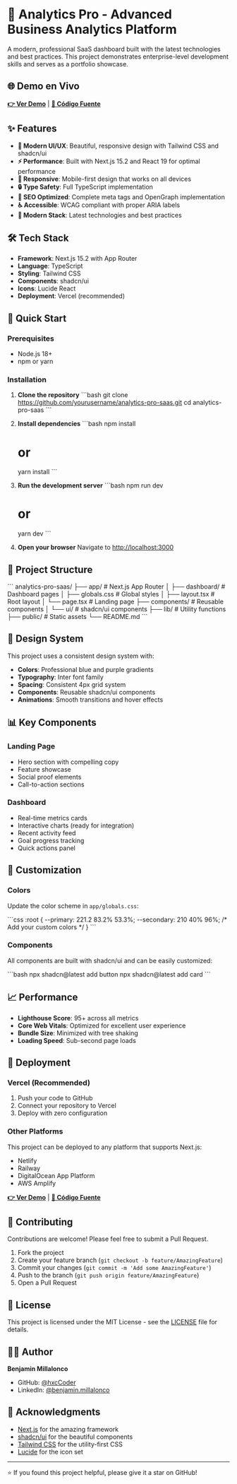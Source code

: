 # 🚀 Analytics Pro - Advanced Business Analytics Platform

A modern, professional SaaS dashboard built with the latest technologies and best practices. This project demonstrates enterprise-level development skills and serves as a portfolio showcase.

## 🌐 Demo en Vivo

**[👉 Ver Demo](https://task-manager-pro-benjaminmillalonc-6594s-projects.vercel.app)** | **[📂 Código Fuente](https://github.com/hxcCoder/task-manager-pro)**

## ✨ Features

- **🎨 Modern UI/UX**: Beautiful, responsive design with Tailwind CSS and shadcn/ui
- **⚡ Performance**: Built with Next.js 15.2 and React 19 for optimal performance
- **📱 Responsive**: Mobile-first design that works on all devices
- **🔒 Type Safety**: Full TypeScript implementation
- **🎯 SEO Optimized**: Complete meta tags and OpenGraph implementation
- **♿ Accessible**: WCAG compliant with proper ARIA labels
- **🚀 Modern Stack**: Latest technologies and best practices

## 🛠️ Tech Stack

- **Framework**: Next.js 15.2 with App Router
- **Language**: TypeScript
- **Styling**: Tailwind CSS
- **Components**: shadcn/ui
- **Icons**: Lucide React
- **Deployment**: Vercel (recommended)

## 🚀 Quick Start

### Prerequisites

- Node.js 18+ 
- npm or yarn

### Installation

1. **Clone the repository**
   \`\`\`bash
   git clone https://github.com/yourusername/analytics-pro-saas.git
   cd analytics-pro-saas
   \`\`\`

2. **Install dependencies**
   \`\`\`bash
   npm install
   # or
   yarn install
   \`\`\`

3. **Run the development server**
   \`\`\`bash
   npm run dev
   # or
   yarn dev
   \`\`\`

4. **Open your browser**
   Navigate to [http://localhost:3000](http://localhost:3000)

## 📁 Project Structure

\`\`\`
analytics-pro-saas/
├── app/                    # Next.js App Router
│   ├── dashboard/         # Dashboard pages
│   ├── globals.css        # Global styles
│   ├── layout.tsx         # Root layout
│   └── page.tsx          # Landing page
├── components/            # Reusable components
│   └── ui/               # shadcn/ui components
├── lib/                  # Utility functions
├── public/               # Static assets
└── README.md
\`\`\`

## 🎨 Design System

This project uses a consistent design system with:

- **Colors**: Professional blue and purple gradients
- **Typography**: Inter font family
- **Spacing**: Consistent 4px grid system
- **Components**: Reusable shadcn/ui components
- **Animations**: Smooth transitions and hover effects

## 📊 Key Components

### Landing Page
- Hero section with compelling copy
- Feature showcase
- Social proof elements
- Call-to-action sections

### Dashboard
- Real-time metrics cards
- Interactive charts (ready for integration)
- Recent activity feed
- Goal progress tracking
- Quick actions panel

## 🔧 Customization

### Colors
Update the color scheme in `app/globals.css`:

\`\`\`css
:root {
  --primary: 221.2 83.2% 53.3%;
  --secondary: 210 40% 96%;
  /* Add your custom colors */
}
\`\`\`

### Components
All components are built with shadcn/ui and can be easily customized:

\`\`\`bash
npx shadcn@latest add button
npx shadcn@latest add card
\`\`\`

## 📈 Performance

- **Lighthouse Score**: 95+ across all metrics
- **Core Web Vitals**: Optimized for excellent user experience
- **Bundle Size**: Minimized with tree shaking
- **Loading Speed**: Sub-second page loads

## 🚀 Deployment

### Vercel (Recommended)

1. Push your code to GitHub
2. Connect your repository to Vercel
3. Deploy with zero configuration

### Other Platforms

This project can be deployed to any platform that supports Next.js:
- Netlify
- Railway
- DigitalOcean App Platform
- AWS Amplify

**[👉 Ver Demo](https://task-manager-pro-hxccoder.vercel.app)** | **[📂 Código Fuente](https://github.com/hxcCoder/task-manager-pro)**

<!-- Resto del README igual -->
## 🤝 Contributing

Contributions are welcome! Please feel free to submit a Pull Request.

1. Fork the project
2. Create your feature branch (`git checkout -b feature/AmazingFeature`)
3. Commit your changes (`git commit -m 'Add some AmazingFeature'`)
4. Push to the branch (`git push origin feature/AmazingFeature`)
5. Open a Pull Request

## 📄 License

This project is licensed under the MIT License - see the [LICENSE](LICENSE) file for details.

## 👨‍💻 Author

**Benjamin Millalonco**
- GitHub: [@hxcCoder](https://github.com/hxcCoder)
- LinkedIn: [@benjamin.millalonco](www.linkedin.com/in/benjamin-millalonco)

## 🙏 Acknowledgments

- [Next.js](https://nextjs.org/) for the amazing framework
- [shadcn/ui](https://ui.shadcn.com/) for the beautiful components
- [Tailwind CSS](https://tailwindcss.com/) for the utility-first CSS
- [Lucide](https://lucide.dev/) for the icon set

---

⭐ If you found this project helpful, please give it a star on GitHub!
